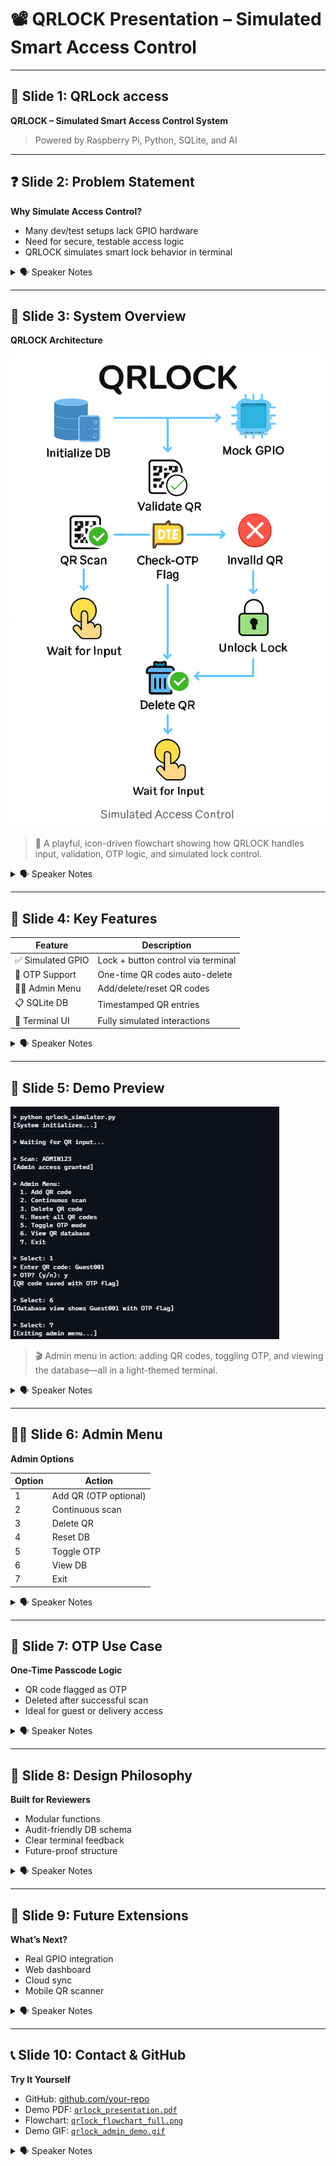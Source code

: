# 📽️ QRLOCK Presentation – Simulated Smart Access Control

---

## 🎯 Slide 1: QRLock access

**QRLOCK – Simulated Smart Access Control System**

> Powered by Raspberry Pi, Python, SQLite, and AI

---

## ❓ Slide 2: Problem Statement

**Why Simulate Access Control?**

- Many dev/test setups lack GPIO hardware  
- Need for secure, testable access logic  
- QRLOCK simulates smart lock behavior in terminal  

<details><summary>🗣️ Speaker Notes</summary>
“In hardware-constrained environments, QRLOCK offers a safe and testable way to simulate access control logic using QR codes and terminal prompts.”
</details>

---

## 🧠 Slide 3: System Overview

**QRLOCK Architecture**

![QRLOCK Flowchart](QRLock_flow.png)

> 🧩 A playful, icon-driven flowchart showing how QRLOCK handles input, validation, OTP logic, and simulated lock control.

<details><summary>🗣️ Speaker Notes</summary>
“This flow shows how QR input triggers validation, OTP logic, and simulated lock control—all backed by a SQLite database.”
</details>

---

## 🔧 Slide 4: Key Features

| Feature             | Description                                 |
|---------------------|---------------------------------------------|
| ✅ Simulated GPIO    | Lock + button control via terminal          |
| 🔐 OTP Support       | One-time QR codes auto-delete               |
| 🧑‍💼 Admin Menu       | Add/delete/reset QR codes                   |
| 📋 SQLite DB         | Timestamped QR entries                      |
| 🧪 Terminal UI       | Fully simulated interactions                |

<details><summary>🗣️ Speaker Notes</summary>
“QRLOCK is modular, auditable, and designed for clarity—perfect for reviewers and learners alike.”
</details>

---

## 🎥 Slide 5: Demo Preview

![Demo GIF](qrlock_demo.png)

> 🎬 Admin menu in action: adding QR codes, toggling OTP, and viewing the database—all in a light-themed terminal.

<details><summary>🗣️ Speaker Notes</summary>
“Here’s a quick walkthrough: scanning a QR code, unlocking the lock, and accessing admin controls—all simulated.”
</details>

---

## 🧑‍💼 Slide 6: Admin Menu

**Admin Options**

| Option | Action                          |
|--------|----------------------------------|
| 1      | Add QR (OTP optional)           |
| 2      | Continuous scan                 |
| 3      | Delete QR                       |
| 4      | Reset DB                        |
| 5      | Toggle OTP                      |
| 6      | View DB                         |
| 7      | Exit                            |

<details><summary>🗣️ Speaker Notes</summary>
“The admin menu is intuitive and modular—each option updates the database with traceable actions.”
</details>

---

## 🔁 Slide 7: OTP Use Case

**One-Time Passcode Logic**

- QR code flagged as OTP  
- Deleted after successful scan  
- Ideal for guest or delivery access  

<details><summary>🗣️ Speaker Notes</summary>
“OTP codes offer temporary access—once used, they’re removed from the database for security.”
</details>

---

## 🧱 Slide 8: Design Philosophy

**Built for Reviewers**

- Modular functions  
- Audit-friendly DB schema  
- Clear terminal feedback  
- Future-proof structure  

<details><summary>🗣️ Speaker Notes</summary>
“QRLOCK is designed with traceability in mind—every decision is logged, every module is cleanly separated.”
</details>

---

## 🚀 Slide 9: Future Extensions

**What’s Next?**

- Real GPIO integration  
- Web dashboard  
- Cloud sync  
- Mobile QR scanner  

<details><summary>🗣️ Speaker Notes</summary>
“QRLOCK can evolve into a full hardware deployment with web UI and mobile integration.”
</details>

---

## 📞 Slide 10: Contact & GitHub

**Try It Yourself**

- GitHub: [github.com/your-repo](https://github.com/your-repo)  
- Demo PDF: [`qrlock_presentation.pdf`](assets/qrlock_presentation.pdf)  
- Flowchart: [`qrlock_flowchart_full.png`](assets/qrlock_flowchart_full.png)  
- Demo GIF: [`qrlock_admin_demo.gif`](assets/qrlock_admin_demo.gif)

<details><summary>🗣️ Speaker Notes</summary>
“Feel free to fork the repo, run the simulator, or reach out for collaboration!”
</details>
